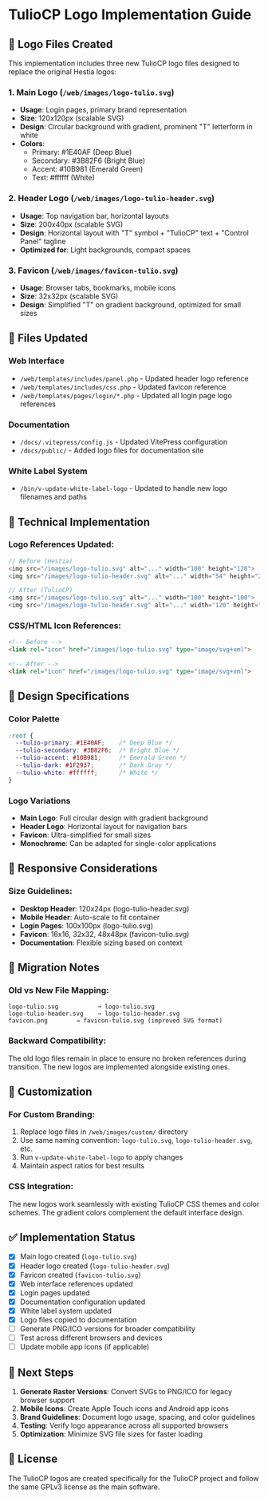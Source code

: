 # TulioCP Logo Implementation Guide

## 🎨 Logo Files Created

This implementation includes three new TulioCP logo files designed to replace the original Hestia logos:

### 1. Main Logo (`/web/images/logo-tulio.svg`)
- **Usage**: Login pages, primary brand representation
- **Size**: 120x120px (scalable SVG)
- **Design**: Circular background with gradient, prominent "T" letterform in white
- **Colors**: 
  - Primary: #1E40AF (Deep Blue)
  - Secondary: #3B82F6 (Bright Blue)
  - Accent: #10B981 (Emerald Green)
  - Text: #ffffff (White)

### 2. Header Logo (`/web/images/logo-tulio-header.svg`)
- **Usage**: Top navigation bar, horizontal layouts
- **Size**: 200x40px (scalable SVG)  
- **Design**: Horizontal layout with "T" symbol + "TulioCP" text + "Control Panel" tagline
- **Optimized for**: Light backgrounds, compact spaces

### 3. Favicon (`/web/images/favicon-tulio.svg`)
- **Usage**: Browser tabs, bookmarks, mobile icons
- **Size**: 32x32px (scalable SVG)
- **Design**: Simplified "T" on gradient background, optimized for small sizes

## 📂 Files Updated

### Web Interface
- `/web/templates/includes/panel.php` - Updated header logo reference
- `/web/templates/includes/css.php` - Updated favicon reference
- `/web/templates/pages/login/*.php` - Updated all login page logo references

### Documentation
- `/docs/.vitepress/config.js` - Updated VitePress configuration
- `/docs/public/` - Added logo files for documentation site

### White Label System
- `/bin/v-update-white-label-logo` - Updated to handle new logo filenames and paths

## 🔧 Technical Implementation

### Logo References Updated:
```php
// Before (Hestia)
<img src="/images/logo-tulio.svg" alt="..." width="100" height="120">
<img src="/images/logo-tulio-header.svg" alt="..." width="54" height="29">

// After (TulioCP)  
<img src="/images/logo-tulio.svg" alt="..." width="100" height="100">
<img src="/images/logo-tulio-header.svg" alt="..." width="120" height="24">
```

### CSS/HTML Icon References:
```html
<!-- Before -->
<link rel="icon" href="/images/logo-tulio.svg" type="image/svg+xml">

<!-- After -->
<link rel="icon" href="/images/logo-tulio.svg" type="image/svg+xml">
```

## 🎯 Design Specifications

### Color Palette
```css
:root {
  --tulio-primary: #1E40AF;    /* Deep Blue */
  --tulio-secondary: #3B82F6;  /* Bright Blue */
  --tulio-accent: #10B981;     /* Emerald Green */
  --tulio-dark: #1F2937;       /* Dark Gray */
  --tulio-white: #ffffff;      /* White */
}
```

### Logo Variations
- **Main Logo**: Full circular design with gradient background
- **Header Logo**: Horizontal layout for navigation bars
- **Favicon**: Ultra-simplified for small sizes
- **Monochrome**: Can be adapted for single-color applications

## 📱 Responsive Considerations

### Size Guidelines:
- **Desktop Header**: 120x24px (logo-tulio-header.svg)
- **Mobile Header**: Auto-scale to fit container
- **Login Pages**: 100x100px (logo-tulio.svg)
- **Favicon**: 16x16, 32x32, 48x48px (favicon-tulio.svg)
- **Documentation**: Flexible sizing based on context

## 🔄 Migration Notes

### Old vs New File Mapping:
```
logo-tulio.svg           → logo-tulio.svg
logo-tulio-header.svg    → logo-tulio-header.svg
favicon.png        → favicon-tulio.svg (improved SVG format)
```

### Backward Compatibility:
The old logo files remain in place to ensure no broken references during transition. The new logos are implemented alongside existing ones.

## 🎨 Customization

### For Custom Branding:
1. Replace logo files in `/web/images/custom/` directory
2. Use same naming convention: `logo-tulio.svg`, `logo-tulio-header.svg`, etc.
3. Run `v-update-white-label-logo` to apply changes
4. Maintain aspect ratios for best results

### CSS Integration:
The new logos work seamlessly with existing TulioCP CSS themes and color schemes. The gradient colors complement the default interface design.

## ✅ Implementation Status

- [x] Main logo created (`logo-tulio.svg`)
- [x] Header logo created (`logo-tulio-header.svg`) 
- [x] Favicon created (`favicon-tulio.svg`)
- [x] Web interface references updated
- [x] Login pages updated  
- [x] Documentation configuration updated
- [x] White label system updated
- [x] Logo files copied to documentation
- [ ] Generate PNG/ICO versions for broader compatibility
- [ ] Test across different browsers and devices
- [ ] Update mobile app icons (if applicable)

## 🔨 Next Steps

1. **Generate Raster Versions**: Convert SVGs to PNG/ICO for legacy browser support
2. **Mobile Icons**: Create Apple Touch icons and Android app icons
3. **Brand Guidelines**: Document logo usage, spacing, and color guidelines
4. **Testing**: Verify logo appearance across all supported browsers
5. **Optimization**: Minimize SVG file sizes for faster loading

## 📄 License

The TulioCP logos are created specifically for the TulioCP project and follow the same GPLv3 license as the main software.